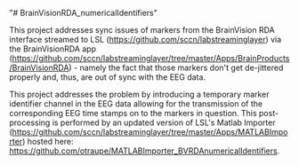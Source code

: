 "# BrainVisionRDA_numericalIdentifiers" 

This project addresses sync issues of markers from the BrainVision RDA interface streamed to LSL (https://github.com/sccn/labstreaminglayer) via the BrainVisionRDA app (https://github.com/sccn/labstreaminglayer/tree/master/Apps/BrainProducts/BrainVisionRDA) - namely the fact that those markers don't get de-jittered properly and, thus, are out of sync with the EEG data. 

This project addresses the problem by introducing a temporary marker identifier channel in the EEG data allowing for the transmission of the corresponding EEG time stamps on to the markers in question. This post-processing is performed by an updated version of LSL's Matlab Importer (https://github.com/sccn/labstreaminglayer/tree/master/Apps/MATLABImporter) hosted here: https://github.com/otraupe/MATLABImporter_BVRDAnumericalIdentifiers.
